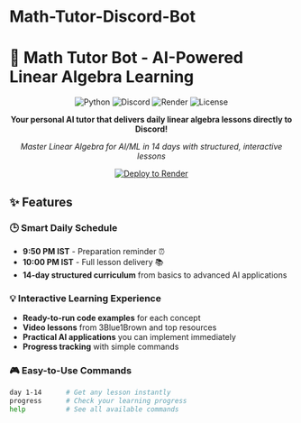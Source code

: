 # Math-Tutor-Discord-Bot
# 🤖 Math Tutor Bot - AI-Powered Linear Algebra Learning

<div align="center">

![Python](https://img.shields.io/badge/Python-3.8+-3776AB?style=for-the-badge&logo=python&logoColor=white)
![Discord](https://img.shields.io/badge/Discord-5865F2?style=for-the-badge&logo=discord&logoColor=white)
![Render](https://img.shields.io/badge/Render-46E3B7?style=for-the-badge&logo=render&logoColor=white)
![License](https://img.shields.io/badge/License-MIT-yellow?style=for-the-badge)

**Your personal AI tutor that delivers daily linear algebra lessons directly to Discord!**

*Master Linear Algebra for AI/ML in 14 days with structured, interactive lessons*

[![Deploy to Render](https://render.com/images/deploy-to-render-button.svg)](https://render.com/deploy)

</div>

## ✨ Features

### 🕒 Smart Daily Schedule
- **9:50 PM IST** - Preparation reminder ⏰
- **10:00 PM IST** - Full lesson delivery 📚
- **14-day structured curriculum** from basics to advanced AI applications

### 💡 Interactive Learning Experience
- **Ready-to-run code examples** for each concept
- **Video lessons** from 3Blue1Brown and top resources
- **Practical AI applications** you can implement immediately
- **Progress tracking** with simple commands

### 🎮 Easy-to-Use Commands
```bash
day 1-14      # Get any lesson instantly
progress      # Check your learning progress  
help          # See all available commands
